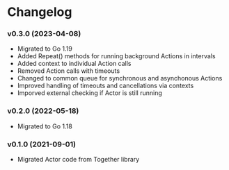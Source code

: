 # Changelog

### v0.3.0 (2023-04-08)

* Migrated to Go 1.19
* Added Repeat() methods for running background Actions in intervals
* Added context to individual Action calls
* Removed Action calls with timeouts
* Changed to common queue for synchronous and asynchonous Actions
* Improved handling of timeouts and cancellations via contexts
* Imporved external checking if Actor is still running

### v0.2.0 (2022-05-18)

* Migrated to Go 1.18

### v0.1.0 (2021-09-01)

* Migrated Actor code from Together library
